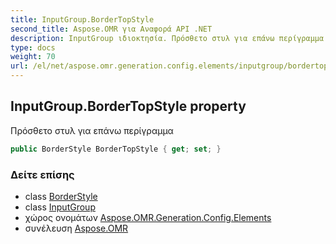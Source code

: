 ```yaml
---
title: InputGroup.BorderTopStyle
second_title: Aspose.OMR για Αναφορά API .NET
description: InputGroup ιδιοκτησία. Πρόσθετο στυλ για επάνω περίγραμμα
type: docs
weight: 70
url: /el/net/aspose.omr.generation.config.elements/inputgroup/bordertopstyle/
---
```

## InputGroup.BorderTopStyle property

Πρόσθετο στυλ για επάνω περίγραμμα

```csharp
public BorderStyle BorderTopStyle { get; set; }
```

### Δείτε επίσης

* class [BorderStyle](../../../aspose.omr.generation.config/borderstyle/)
* class [InputGroup](../)
* χώρος ονομάτων [Aspose.OMR.Generation.Config.Elements](../../inputgroup/)
* συνέλευση [Aspose.OMR](../../../)


